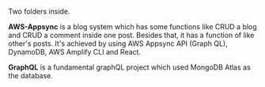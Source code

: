 Two folders inside.



**AWS-Appsync** is a blog system which has some functions like CRUD a blog and CRUD a comment inside one post. Besides that, it has a function of like other's posts. It's achieved by using AWS Appsync API (Graph QL), DynamoDB, AWS Amplify CLI and React.

**GraphQL** is a fundamental graphQL project which used MongoDB Atlas as the database. 
